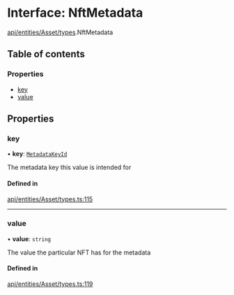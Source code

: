 # Interface: NftMetadata

[api/entities/Asset/types](../wiki/api.entities.Asset.types).NftMetadata

## Table of contents

### Properties

- [key](../wiki/api.entities.Asset.types.NftMetadata#key)
- [value](../wiki/api.entities.Asset.types.NftMetadata#value)

## Properties

### key

• **key**: [`MetadataKeyId`](../wiki/api.entities.Asset.types#metadatakeyid)

The metadata key this value is intended for

#### Defined in

[api/entities/Asset/types.ts:115](https://github.com/PolymeshAssociation/polymesh-sdk/blob/079537ad/src/api/entities/Asset/types.ts#L115)

___

### value

• **value**: `string`

The value the particular NFT has for the metadata

#### Defined in

[api/entities/Asset/types.ts:119](https://github.com/PolymeshAssociation/polymesh-sdk/blob/079537ad/src/api/entities/Asset/types.ts#L119)
